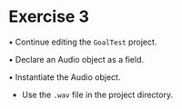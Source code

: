 # Exercise 3
• Continue editing the `GoalTest` project.

• Declare an Audio object as a field.

• Instantiate the Audio object.
- Use the `.wav` file in the project directory.